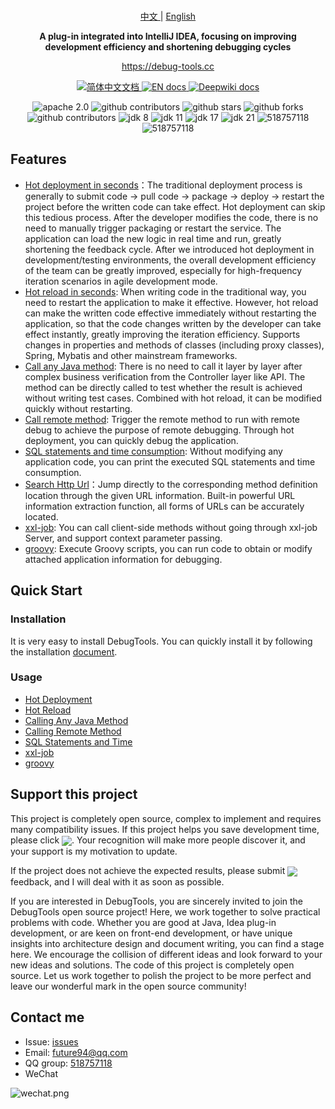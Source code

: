 <br/>

<p align="center">
    <a href="https://github.com/java-hot-deploy/debug-tools/blob/main/README.md">
      中文
    </a>
    |
    <a href="https://github.com/java-hot-deploy/debug-tools/blob/main/README-en.md" >
      English
    </a>
</p>

<p align="center">
  <strong>A plug-in integrated into IntelliJ IDEA, focusing on improving development efficiency and shortening debugging cycles</strong>
</p>

<p align="center">
  <a target="_blank" href="https://debug-tools.cc">https://debug-tools.cc</a>
</p>

<p align="center">
    <a href="https://debug-tools.cc">
      <img src="https://img.shields.io/badge/文档-简体中文-blue.svg" alt="简体中文文档" />
    </a>
    <a href="https://debug-tools.cc/en" >
      <img src="https://img.shields.io/badge/Document-English-blue.svg" alt="EN docs" />
    </a>
    <a target="_blank" href="https://deepwiki.com/java-hot-deploy/debug-tools" >
      <img src="https://img.shields.io/badge/DeepWiki-English-blue.svg" alt="Deepwiki docs" />
    </a>
</p>

<p align="center">
    <img src="https://img.shields.io/badge/License-Apache%202.0-blue.svg?label=license" alt="apache 2.0" />
    <img src="https://img.shields.io/jetbrains/plugin/d/24463?style=flat&color=blue" alt="github contributors"/>
    <img src="https://img.shields.io/github/stars/java-hot-deploy/debug-tools.svg?style=flat&label=stars" alt="github stars"/>
    <img src="https://img.shields.io/github/forks/java-hot-deploy/debug-tools.svg?style=flat&label=forks" alt="github forks"/>
    <img src="https://img.shields.io/github/contributors/java-hot-deploy/debug-tools.svg?style=flat&label=contributors&color=blue" alt="github contributors"/>
    <img src="https://img.shields.io/badge/JDK-8-blue.svg" alt="jdk 8" />
    <img src="https://img.shields.io/badge/JDK-11-blue.svg" alt="jdk 11" />
    <img src="https://img.shields.io/badge/JDK-17-blue.svg" alt="jdk 17" />
    <img src="https://img.shields.io/badge/JDK-21-blue.svg" alt="jdk 21" />
    <img src="https://img.shields.io/badge/QQ群-518757118-blue.svg" alt="518757118" />
    <img src="https://img.shields.io/badge/Email-future94@qq.com-blue.svg" alt="518757118" />
</p>

## Features

- [Hot deployment in seconds](https://debug-tools.cc/en/guide/hot-deploy.html)：The traditional deployment process is generally to submit code -> pull code -> package -> deploy -> restart the project before the written code can take effect. Hot deployment can skip this tedious process. After the developer modifies the code, there is no need to manually trigger packaging or restart the service. The application can load the new logic in real time and run, greatly shortening the feedback cycle. After we introduced hot deployment in development/testing environments, the overall development efficiency of the team can be greatly improved, especially for high-frequency iteration scenarios in agile development mode.
- [Hot reload in seconds](https://debug-tools.cc/en/guide/hot-reload.html): When writing code in the traditional way, you need to restart the application to make it effective. However, hot reload can make the written code effective immediately without restarting the application, so that the code changes written by the developer can take effect instantly, greatly improving the iteration efficiency. Supports changes in properties and methods of classes (including proxy classes), Spring, Mybatis and other mainstream frameworks.
- [Call any Java method](https://debug-tools.cc/en/guide/attach-local.html): There is no need to call it layer by layer after complex business verification from the Controller layer like API. The method can be directly called to test whether the result is achieved without writing test cases. Combined with hot reload, it can be modified quickly without restarting.
- [Call remote method](https://debug-tools.cc/en/guide/attach-remote.html): Trigger the remote method to run with remote debug to achieve the purpose of remote debugging. Through hot deployment, you can quickly debug the application.
- [SQL statements and time consumption](https://debug-tools.cc/en/guide/sql.html): Without modifying any application code, you can print the executed SQL statements and time consumption.
- [Search Http Url](https://www.debug-tools.cc/guide/search-http.html)：Jump directly to the corresponding method definition location through the given URL information. Built-in powerful URL information extraction function, all forms of URLs can be accurately located.
- [xxl-job](https://debug-tools.cc/en/guide/xxl-job.html): You can call client-side methods without going through xxl-job Server, and support context parameter passing.
- [groovy](https://debug-tools.cc/en/guide/groovy-execute.html): Execute Groovy scripts, you can run code to obtain or modify attached application information for debugging.

## Quick Start

### Installation

It is very easy to install DebugTools. You can quickly install it by following the installation [document](https://debug-tools.cc/en/guide/install.html#install-plugin).

### Usage

- [Hot Deployment](https://debug-tools.cc/en/guide/hot-deploy.html)
- [Hot Reload](https://debug-tools.cc/en/guide/hot-reload.html)
- [Calling Any Java Method](https://debug-tools.cc/en/guide/attach-local.html)
- [Calling Remote Method](https://debug-tools.cc/en/guide/attach-remote.html)
- [SQL Statements and Time](https://debug-tools.cc/en/guide/sql.html)
- [xxl-job](https://debug-tools.cc/en/guide/xxl-job.html)
- [groovy](https://debug-tools.cc/en/guide/groovy-execute.html)

## Support this project

This project is completely open source, complex to implement and requires many compatibility issues. If this project helps you save development time, please click <a target="_blank" href="https://github.com/java-hot-deploy/debug-tools"><img src="https://img.shields.io/github/stars/java-hot-deploy/debug-tools?style=flat&logo=GitHub" style="display: inline-block; vertical-align: middle;" /></a>. Your recognition will make more people discover it, and your support is my motivation to update.

If the project does not achieve the expected results, please submit <a target="_blank" href="https://github.com/java-hot-deploy/debug-tools/issues"><img src="https://img.shields.io/github/issues-closed/java-hot-deploy/debug-tools?style=flat&logo=github" style="display: inline-block; vertical-align: middle;" /></a> feedback, and I will deal with it as soon as possible.

If you are interested in DebugTools, you are sincerely invited to join the DebugTools open source project! Here, we work together to solve practical problems with code. Whether you are good at Java, Idea plug-in development, or are keen on front-end development, or have unique insights into architecture design and document writing, you can find a stage here. We encourage the collision of different ideas and look forward to your new ideas and solutions. The code of this project is completely open source. Let us work together to polish the project to be more perfect and leave our wonderful mark in the open source community!

## Contact me

- Issue: [issues](https://github.com/java-hot-deploy/debug-tools/issues)
- Email: [future94@qq.com](mailto:future94@qq.com)
- QQ group: [518757118](https://qm.qq.com/cgi-bin/qm/qr?k=ztAKCGYQkhbTnwlgcumIUbEKOtbJTQ4h&jump_from=webapi&authKey=uLgjTI6vb2aVmmQF3hKRmTSLCJlO6ku0scrmMXWaHagtO3aztN+ZJMOs7xeHNuKO)
- WeChat

![wechat.png](docs/public/wechat.png)